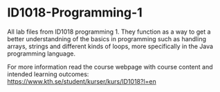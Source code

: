 # ID1018-Programming-1
All lab files from ID1018 programming 1. They function as a way to get a better understandning of the basics in programming such as handling arrays, strings and different kinds of loops, more specifically in the Java programming language.

For more information read the course webpage with course content and intended learning outcomes: https://www.kth.se/student/kurser/kurs/ID1018?l=en
